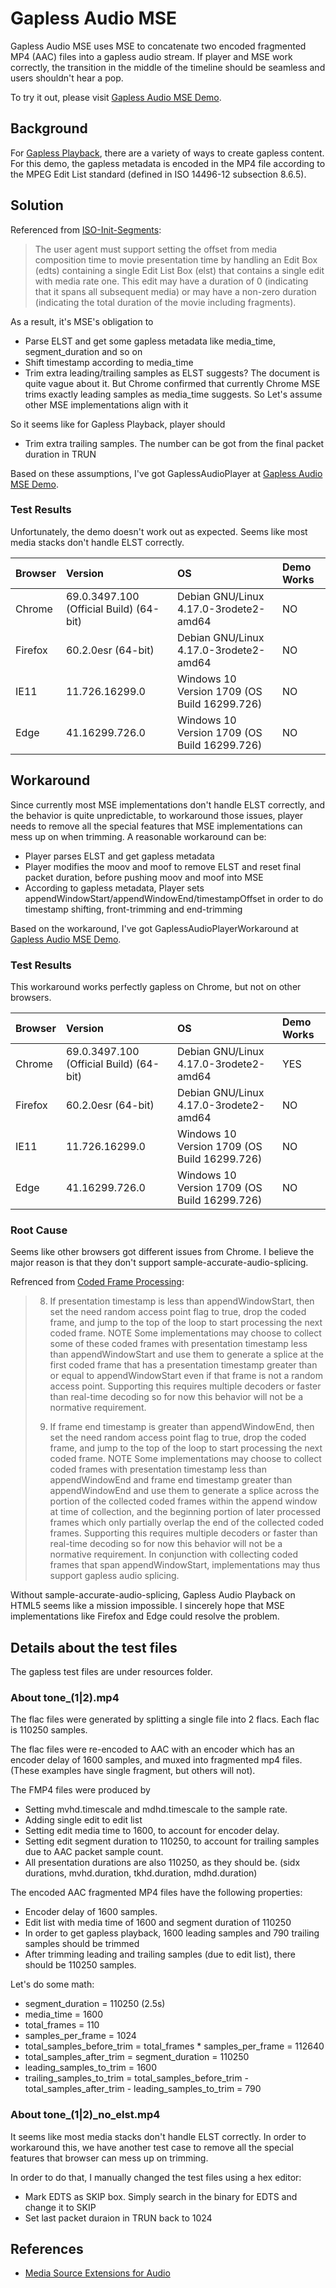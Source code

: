 # Gapless Audio MSE
Gapless Audio MSE uses MSE to concatenate two encoded fragmented MP4 (AAC) files 
into a gapless audio stream. If player and MSE work correctly, the transition in
the middle of the timeline should be seamless and users shouldn't hear a pop.

To try it out, please visit [Gapless Audio MSE Demo](https://nzhang227.github.io/gapless_audio_mse/demo.html).

## Background
For [Gapless Playback](https://en.wikipedia.org/wiki/Gapless_playback), there are a variety of ways to create gapless content. For this demo, the gapless metadata is encoded in the MP4 file according to the MPEG Edit List standard (defined in ISO 14496-12 subsection 8.6.5).

## Solution
Referenced from [ISO-Init-Segments](https://www.w3.org/TR/mse-byte-stream-format-isobmff/#iso-init-segments):
> The user agent must support setting the offset from media composition time to movie presentation time by handling an Edit Box (edts) containing a single Edit List Box (elst) that contains a single edit with media rate one. This edit may have a duration of 0 (indicating that it spans all subsequent media) or may have a non-zero duration (indicating the total duration of the movie including fragments).

As a result, it's MSE's obligation to
* Parse ELST and get some gapless metadata like media_time, segment_duration and so on
* Shift timestamp according to media_time
* Trim extra leading/trailing samples as ELST suggests? The document is quite vague about it. But Chrome confirmed that currently Chrome MSE trims exactly leading samples as media_time suggests. So Let's assume other MSE implementations align with it

So it seems like for Gapless Playback, player should
* Trim extra trailing samples. The number can be got from the final packet duration in TRUN

Based on these assumptions, I've got GaplessAudioPlayer at [Gapless Audio MSE Demo](https://nzhang227.github.io/gapless_audio_mse/demo.html). 

### Test Results
Unfortunately, the demo doesn't work out as expected. Seems like most media stacks don't handle ELST correctly.

| Browser | Version                                 | OS                                           | Demo Works |
|:--------|:----------------------------------------|:---------------------------------------------|:-----------|
| Chrome  | 69.0.3497.100 (Official Build) (64-bit) | Debian GNU/Linux 4.17.0-3rodete2-amd64       | NO         |
| Firefox | 60.2.0esr (64-bit)                      | Debian GNU/Linux 4.17.0-3rodete2-amd64       | NO         |
| IE11    | 11.726.16299.0                          | Windows 10 Version 1709 (OS Build 16299.726) | NO         |
| Edge    | 41.16299.726.0                          | Windows 10 Version 1709 (OS Build 16299.726) | NO         |

## Workaround
Since currently most MSE implementations don't handle ELST correctly, and the behavior is quite unpredictable, to workaround those issues, player needs to remove all the special features that MSE implementations can mess up on when trimming. A reasonable workaround can be:
* Player parses ELST and get gapless metadata
* Player modifies the moov and moof to remove ELST and reset final packet duration, before pushing moov and moof into MSE
* According to gapless metadata, Player sets appendWindowStart/appendWindowEnd/timestampOffset in order to do timestamp shifting, front-trimming and end-trimming

Based on the workaround, I've got GaplessAudioPlayerWorkaround at [Gapless Audio MSE Demo](https://nzhang227.github.io/gapless_audio_mse/demo.html).

### Test Results
This workaround works perfectly gapless on Chrome, but not on other browsers. 

| Browser | Version                                 | OS                                           | Demo Works |
|:--------|:----------------------------------------|:---------------------------------------------|:-----------|
| Chrome  | 69.0.3497.100 (Official Build) (64-bit) | Debian GNU/Linux 4.17.0-3rodete2-amd64       | YES        |
| Firefox | 60.2.0esr (64-bit)                      | Debian GNU/Linux 4.17.0-3rodete2-amd64       | NO         |
| IE11    | 11.726.16299.0                          | Windows 10 Version 1709 (OS Build 16299.726) | NO         |
| Edge    | 41.16299.726.0                          | Windows 10 Version 1709 (OS Build 16299.726) | NO         |

### Root Cause
Seems like other browsers got different issues from Chrome. I believe the major reason is that they don't support sample-accurate-audio-splicing.

Refrenced from [Coded Frame Processing](https://www.w3.org/TR/media-source/#sourcebuffer-coded-frame-processing):
> 8. If presentation timestamp is less than appendWindowStart, then set the need random access point flag to true, drop the coded frame, and jump to the top of the loop to start processing the next coded frame.
> NOTE
> Some implementations may choose to collect some of these coded frames with presentation timestamp less than appendWindowStart and use them to generate a splice at the first coded frame that has a presentation timestamp greater than or equal to appendWindowStart even if that frame is not a random access point. Supporting this requires multiple decoders or faster than real-time decoding so for now this behavior will not be a normative requirement.
>
> 9. If frame end timestamp is greater than appendWindowEnd, then set the need random access point flag to true, drop the coded frame, and jump to the top of the loop to start processing the next coded frame.
> NOTE
> Some implementations may choose to collect coded frames with presentation timestamp less than appendWindowEnd and frame end timestamp greater than appendWindowEnd and use them to generate a splice across the portion of the collected coded frames within the append window at time of collection, and the beginning portion of later processed frames which only partially overlap the end of the collected coded frames. Supporting this requires multiple decoders or faster than real-time decoding so for now this behavior will not be a normative requirement. In conjunction with collecting coded frames that span appendWindowStart, implementations may thus support gapless audio splicing.

Without sample-accurate-audio-splicing, Gapless Audio Playback on HTML5 seems like a mission impossible. I sincerely hope that MSE implementations like Firefox and Edge could resolve the problem.

## Details about the test files
The gapless test files are under resources folder.

### About tone_(1|2).mp4
The flac files were generated by splitting a single file into 2 flacs.
Each flac is 110250 samples.

The flac files were re-encoded to AAC with an encoder which has an encoder delay
of 1600 samples, and muxed into fragmented mp4 files.
(These examples have single fragment, but others will not).

The FMP4 files were produced by
 * Setting mvhd.timescale and mdhd.timescale to the sample rate.
 * Adding single edit to edit list
 * Setting edit media time to 1600, to account for encoder delay.
 * Setting edit segment duration to 110250, to account for trailing samples due 
 to AAC packet sample count.
 * All presentation durations are also 110250, as they should be.
   (sidx durations, mvhd.duration, tkhd.duration, mdhd.duration)

The encoded AAC fragmented MP4 files have the following properties:
 * Encoder delay of 1600 samples.
 * Edit list with media time of 1600 and segment duration of 110250
 * In order to get gapless playback, 1600 leading samples and 790 trailing 
 samples should be trimmed
 * After trimming leading and trailing samples (due to edit list), there should 
 be 110250 samples.

Let's do some math:
* segment_duration = 110250 (2.5s)
* media_time =  1600
* total_frames = 110
* samples_per_frame = 1024
* total_samples_before_trim = total_frames * samples_per_frame = 112640
* total_samples_after_trim = segment_duration = 110250
* leading_samples_to_trim = 1600
* trailing_samples_to_trim = total_samples_before_trim - total_samples_after_trim - leading_samples_to_trim = 790

### About tone_(1|2)_no_elst.mp4
It seems like most media stacks don't handle ELST correctly. In order to workaround this, we have another test case to remove all the special features that browser can mess up on trimming. 

In order to do that, I manually changed the test files using a hex editor:
* Mark EDTS as SKIP box. Simply search in the binary for EDTS and change it to SKIP
* Set last packet duraion in TRUN back to 1024

## References
* [Media Source Extensions for Audio](https://developers.google.com/web/updates/2015/06/Media-Source-Extensions-for-Audio)